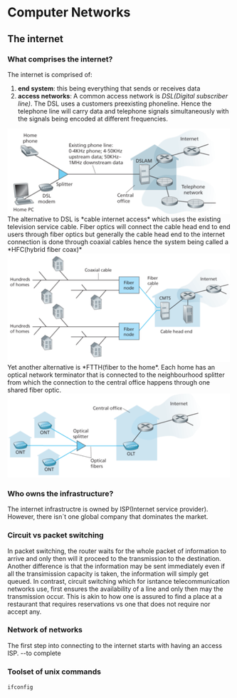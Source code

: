 # Computer Networks 

## The internet
### What comprises the internet? 
The internet is comprised of: 
1. **end system**: this being everything that sends or receives data 
2. **access networks**: A common access network is *DSL(Digital subscriber line)*. The DSL uses a customers preexisting phoneline. 
Hence the telephone line will carry data and telephone signals simultaneously with the signals being encoded at different frequencies.
<img src="src/w1.1.png" width="500" >
The alternative to DSL is *cable internet access* which uses the existing television service cable. Fiber optics will connect the cable head end to end users through fiber optics but generally the cable head end to the internet connection is done through coaxial cables hence the system being called a *HFC(hybrid fiber coax)*
<img src="src/w1.2.png" width="500" >
Yet another alternative is *FTTH(fiber to the home*. Each home has an optical network terminator that is connected to the neighbourhood splitter from which the connection to the central office happens through one shared fiber optic. 
<img src="src/w1.3.png" width="500" >

### Who owns the infrastructure?
The internet infrastructre is owned by ISP(Internet service provider). However, there isn`t one global company that dominates the market. 

### Circuit vs packet switching 
In packet switching, the router waits for the whole packet of information to arrive and only then will it proceed to the transmission to the destination. Another difference is that the information may be sent immediately even if all the transimission capacity is taken, the information will simply get queued. In contrast, circuit switching which for isntance telecommunication networks use, first ensures the availability of a line and only then may the transmission occur. This is akin to how one is assured to find a place at a restaurant that requires reservations vs one that does not require nor accept any.  

### Network of networks 
The first step into connecting to the internet starts with having an access ISP. 
--to complete

### Toolset of unix commands
```shell 
ifconfig

```
